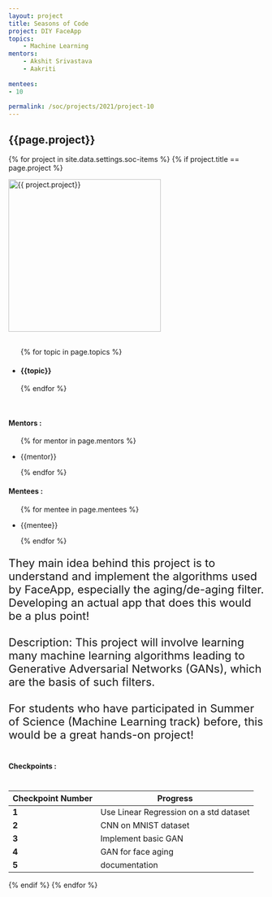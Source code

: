 ```yaml
---
layout: project
title: Seasons of Code
project: DIY FaceApp
topics:
    - Machine Learning
mentors:
    - Akshit Srivastava
    - Aakriti    
    
mentees:
- 10 
    
permalink: /soc/projects/2021/project-10
---
```


<h2 class="display1 m-3 p-3 text-center">{{page.project}}</h2>

{% for project in site.data.settings.soc-items %}
{% if project.title == page.project %}
<div>
    <img src="{{ site.baseurl }}/{{ project.image }}"  width = "300" height="300" alt="{{ project.project}}" class="border rounded img-soc">
</div>
<div>
    <br>
    <ul>
        {% for topic in page.topics %}
        <li><h4 class="text-primary text-center">{{topic}}</h4></li>
        {% endfor %}
    </ul>
    <br>
    <h4 class="display3  ">Mentors :</h4> 
    <ul>
        {% for mentor in page.mentors %}
        <li><p class="lead">{{mentor}}</p></li>
        {% endfor %}
    </ul>
    <h4 class="display3  ">Mentees :</h4> 
    <ul>
        {% for mentee in page.mentees %}
        <li><p class="lead">{{mentee}}</p></li>
        {% endfor %}
    </ul>
</div>
<div>
    <p class="display3" style = "font-size:22px;" >
        They main idea behind this project is to understand and implement the algorithms used by FaceApp, especially the aging/de-aging filter. Developing an actual app that does this would be a plus point!
        <br><br>
        Description: This project will involve learning many machine learning algorithms leading to Generative Adversarial Networks (GANs), which are the basis of such filters.
        <br><br>
        For students who have participated in Summer of Science (Machine Learning track) before, this would be a great hands-on project!
    </p>
</div>
<div>
    <h4 class="display3" style="margin:40px 0px 40px 0px;">Checkpoints :</h4>
    <table class="table table-striped">
  <thead>
    <tr>
      <th>Checkpoint Number</th>
      <th>Progress</th>
    </tr>
  </thead>
  <tbody>
    <tr>
      <td><strong>1</strong></td>
      <td>Use Linear Regression on a std dataset</td>
    </tr>
    <tr>
      <td><strong>2</strong></td>
      <td>CNN on MNIST dataset</td>
    </tr>
    <tr>
      <td><strong>3</strong></td>
      <td>Implement basic GAN</td>
    </tr>
    <tr>
      <td><strong>4</strong></td>
      <td>GAN for face aging</td>
    </tr>
    <tr>
      <td><strong>5</strong></td>
      <td>documentation</td>
    </tr>
  </tbody>
    </table>
</div>
{% endif %}
{% endfor %}
